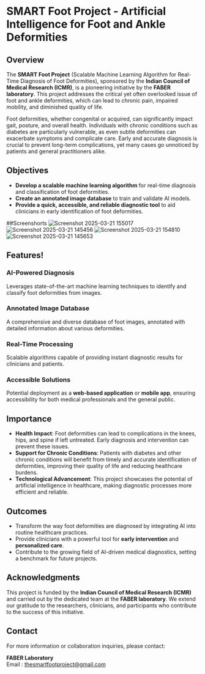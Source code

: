 # SMART Foot Project - Artificial Intelligence for Foot and Ankle Deformities

## Overview
The **SMART Foot Project** (Scalable Machine Learning Algorithm for Real-Time Diagnosis of Foot Deformities), sponsored by the **Indian Council of Medical Research (ICMR)**, is a pioneering initiative by the **FABER laboratory**. This project addresses the critical yet often overlooked issue of foot and ankle deformities, which can lead to chronic pain, impaired mobility, and diminished quality of life.

Foot deformities, whether congenital or acquired, can significantly impact gait, posture, and overall health. Individuals with chronic conditions such as diabetes are particularly vulnerable, as even subtle deformities can exacerbate symptoms and complicate care. Early and accurate diagnosis is crucial to prevent long-term complications, yet many cases go unnoticed by patients and general practitioners alike.

## Objectives
- **Develop a scalable machine learning algorithm** for real-time diagnosis and classification of foot deformities.
- **Create an annotated image database** to train and validate AI models.
- **Provide a quick, accessible, and reliable diagnostic tool** to aid clinicians in early identification of foot deformities.


##Screenshorts
![Screenshot 2025-03-21 155017](https://github.com/user-attachments/assets/85e40d16-6771-45bc-9ccc-99afdbdf1b87)
![Screenshot 2025-03-21 145456](https://github.com/user-attachments/assets/b501181e-6b71-4118-82d1-b029333e1100)
![Screenshot 2025-03-21 154810](https://github.com/user-attachments/assets/eb4cc970-fcf2-4703-bb5b-d94175465f68)
![Screenshot 2025-03-21 145653](https://github.com/user-attachments/assets/3898d11e-2177-4a08-825a-142f10628436)


## Features!

### AI-Powered Diagnosis
Leverages state-of-the-art machine learning techniques to identify and classify foot deformities from images.

### Annotated Image Database
A comprehensive and diverse database of foot images, annotated with detailed information about various deformities.

### Real-Time Processing
Scalable algorithms capable of providing instant diagnostic results for clinicians and patients.

### Accessible Solutions
Potential deployment as a **web-based application** or **mobile app**, ensuring accessibility for both medical professionals and the general public.

## Importance
- **Health Impact**: Foot deformities can lead to complications in the knees, hips, and spine if left untreated. Early diagnosis and intervention can prevent these issues.
- **Support for Chronic Conditions**: Patients with diabetes and other chronic conditions will benefit from timely and accurate identification of deformities, improving their quality of life and reducing healthcare burdens.
- **Technological Advancement**: This project showcases the potential of artificial intelligence in healthcare, making diagnostic processes more efficient and reliable.

## Outcomes
- Transform the way foot deformities are diagnosed by integrating AI into routine healthcare practices.
- Provide clinicians with a powerful tool for **early intervention** and **personalized care**.
- Contribute to the growing field of AI-driven medical diagnostics, setting a benchmark for future projects.

## Acknowledgments
This project is funded by the **Indian Council of Medical Research (ICMR)** and carried out by the dedicated team at the **FABER laboratory**. We extend our gratitude to the researchers, clinicians, and participants who contribute to the success of this initiative.

## Contact
For more information or collaboration inquiries, please contact:

**FABER Laboratory**  
Email : thesmartfootproject@gmail.com


